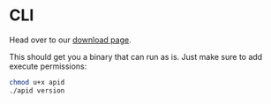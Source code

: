 # CLI

Head over to our [download page](https://github.com/getapid/apid-cli/releases).

This should get you a binary that can run as is. Just make sure to add execute permissions:

```sh
chmod u+x apid
./apid version
```
